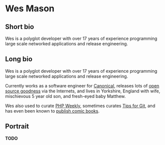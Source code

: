 # Wes Mason

## Short bio
Wes is a polyglot developer with over 17 years of experience programming large scale networked applications and release engineering.

## Long bio
Wes is a polyglot developer with over 17 years of experience programming large scale networked applications and release engineering.

Currently works as a software engineer for [Canonical](https://www.canonical.com/), releases lots of [open source goodness](http://git.io/1v) via the Internets, and lives in Yorkshire, England with wife, mischievous 5 year old son, and fresh-eyed baby Matthew.

Wes also used to curate [PHP Weekly](http://phpweekly.info/), sometimes curates [Tips for Git](https://twitter.com/tipsforgit), and has even been known to [publish comic books](http://gfbowl.com/).

## Portrait
**TODO**
